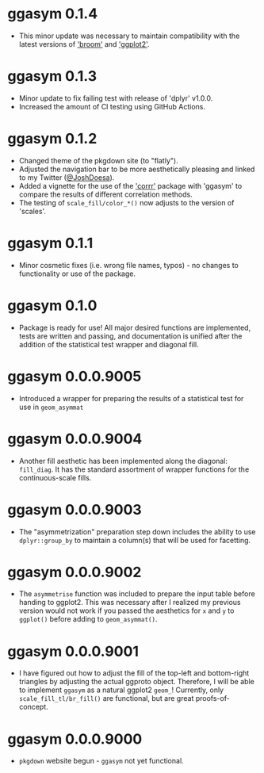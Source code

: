 # ggasym 0.1.4

* This minor update was necessary to maintain compatibility with the latest versions of ['broom'](https://CRAN.R-project.org/package=broom) and ['ggplot2'](https://CRAN.R-project.org/package=ggplot2).

# ggasym 0.1.3

* Minor update to fix failing test with release of 'dplyr' v1.0.0.
* Increased the amount of CI testing using GitHub Actions.

# ggasym 0.1.2

* Changed theme of the pkgdown site (to "flatly").
* Adjusted the navigation bar to be more aesthetically pleasing and linked to my Twitter ([@JoshDoesa](https://twitter.com/JoshDoesa)).
* Added a vignette for the use of the ['corrr'](https://CRAN.R-project.org/package=corrr) package with 'ggasym' to compare the results of different correlation methods.
* The testing of `scale_fill/color_*()` now adjusts to the version of 'scales'.

# ggasym 0.1.1

* Minor cosmetic fixes (i.e. wrong file names, typos) - no changes to functionality or use of the package.

# ggasym 0.1.0

* Package is ready for use! All major desired functions are implemented, tests are written and passing, and documentation is unified after the addition of the statistical test wrapper and diagonal fill.

# ggasym 0.0.0.9005

* Introduced a wrapper for preparing the results of a statistical test for use in `geom_asymmat`

# ggasym 0.0.0.9004

* Another fill aesthetic has been implemented along the diagonal: `fill_diag`. It has the standard assortment of wrapper functions for the continuous-scale fills.

# ggasym 0.0.0.9003

* The "asymmetrization" preparation step down includes the ability to use `dplyr::group_by` to maintain a column(s) that will be used for facetting.

# ggasym 0.0.0.9002

* The `asymmetrise` function was included to prepare the input table before handing to ggplot2. This was necessary after I realized my previous version would not work if you passed the aesthetics for `x` and `y` to `ggplot()` before adding to `geom_asymmat()`.

# ggasym 0.0.0.9001

* I have figured out how to adjust the fill of the top-left and bottom-right triangles by adjusting the actual ggproto object. Therefore, I will be able to implement `ggasym` as a natural ggplot2 `geom_`! Currently, only `scale_fill_tl/br_fill()` are functional, but are great proofs-of-concept.

# ggasym 0.0.0.9000

* `pkgdown` website begun - `ggasym` not yet functional.
